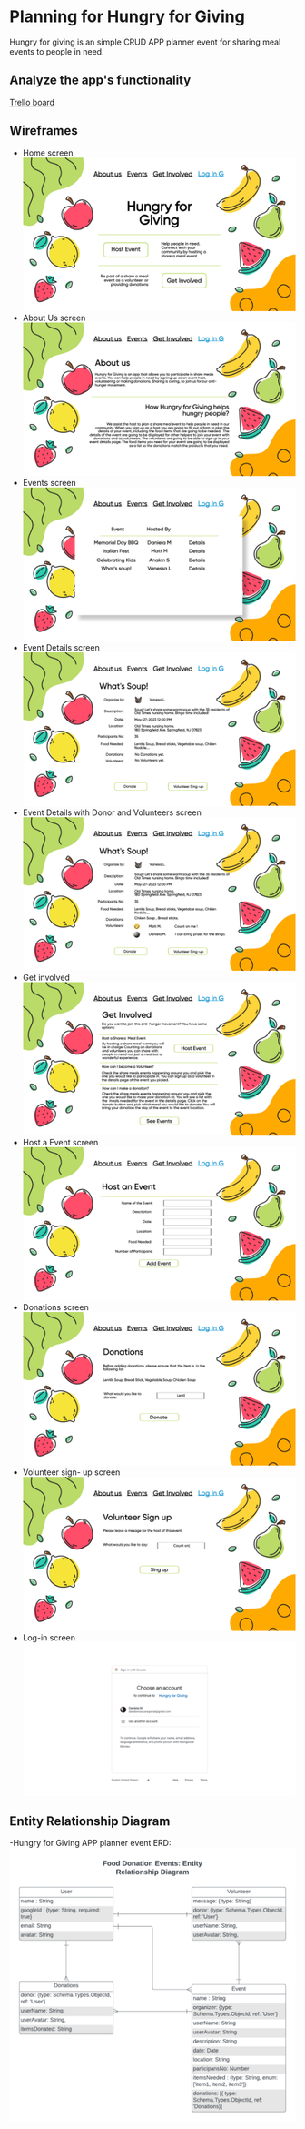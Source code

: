 # Planning for Hungry for Giving
Hungry for giving is an simple CRUD APP planner event for sharing meal events to people in need. 

## Analyze the app's functionality

[Trello board](https://trello.com/invite/b/B8U2ZYhv/ATTI3b0d353c1f0f3dc7d91e6537abd67e0a0CAAC159/hungry-for-giving-project-2)

## Wireframes
- Home screen 
![Home Page](public/images/planning/home-page.jpg)
- About Us screen 
![About Us](public/images/planning/about-us.jpg)
- Events screen 
![Events](public/images/planning/events.jpg)
- Event Details screen
![Event Details](public/images/planning/event-details.jpg)
- Event Details with Donor and Volunteers screen
![Event Details](public/images/planning/even-details-donations-volunteers.jpg)
- Get involved
![Get involved](public/images/planning/get-involved.jpg)
- Host a Event screen
![Host a Event](public/images/planning/host-an-event.jpg)
- Donations screen 
![Donations](public/images/planning/donations.jpg)
- Volunteer sign- up screen
![Volunteer](public/images/planning/volunteer.jpg)
- Log-in screen 
![Log-in](public/images/planning/log-in.jpg)

## Entity Relationship Diagram
-Hungry for Giving APP planner event ERD:
![ERD](public/images/planning/hungry-for-giving-ERD.png)

